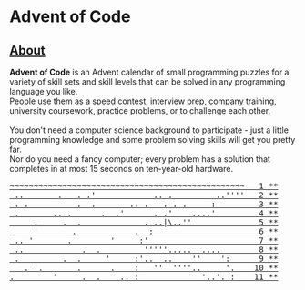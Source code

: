 # Advent of Code

## [About](https://adventofcode.com/2021/about)

**Advent of Code** is an Advent calendar of small programming puzzles for a variety of skill sets and skill levels that can be solved in any programming language you like.<br />
People use them as a speed contest, interview prep, company training, university coursework, practice problems, or to challenge each other.<br />
<br />
You don't need a computer science background to participate - just a little programming knowledge and some problem solving skills will get you pretty far.<br />
Nor do you need a fancy computer; every problem has a solution that completes in at most 15 seconds on ten-year-old hardware.

<pre>
<a href="https://adventofcode.com/2021/day/1">~~~~~~~~~~~~~~~~~~~~~~~~~~~~~~~~~~~~~~~~~~~~~~~~~   1 **</a>
<a href="https://adventofcode.com/2021/day/2"> ..       .   . .'            .. .         ..''''   2 **</a>
<a href="https://adventofcode.com/2021/day/3"> . .          .  .       .. .   . . .     :         3 **</a>
<a href="https://adventofcode.com/2021/day/4"> .       .. .      .  .'      . .'    ....'         4 **</a>
<a href="https://adventofcode.com/2021/day/5">     .     .  .             . ..|\..''              5 **</a>
<a href="https://adventofcode.com/2021/day/6">     '       .            .  :                      6 **</a>
<a href="https://adventofcode.com/2021/day/7"> .. '       .        '     :'                       7 **</a>
<a href="https://adventofcode.com/2021/day/8"> ..            .  .         '''''.....  ....        8 **</a>
<a href="https://adventofcode.com/2021/day/9"> .         .  .     '     :'..  ..    ''    ':      9 **</a>
<a href="https://adventofcode.com/2021/day/10">   . '.       .      .    :   ''  ''''..     '.    10 **</a>
<a href="https://adventofcode.com/2021/day/11">.        '     .  .    .. :             '..'. :    11 **</a>
</pre>

